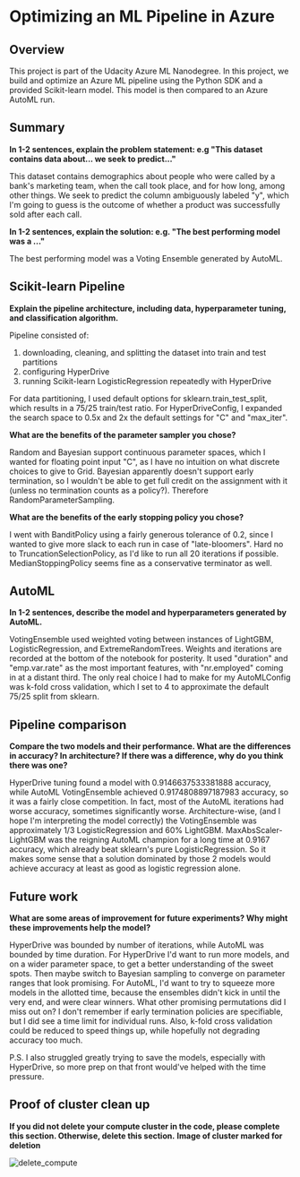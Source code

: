 # Optimizing an ML Pipeline in Azure

## Overview
This project is part of the Udacity Azure ML Nanodegree.
In this project, we build and optimize an Azure ML pipeline using the Python SDK and a provided Scikit-learn model.
This model is then compared to an Azure AutoML run.

## Summary
**In 1-2 sentences, explain the problem statement: e.g "This dataset contains data about... we seek to predict..."**

This dataset contains demographics about people who were called by a bank's marketing team, when the call took place, and for how long, among other things.
We seek to predict the column ambiguously labeled "y", which I'm going to guess is the outcome of whether a product was successfully sold after each call.

**In 1-2 sentences, explain the solution: e.g. "The best performing model was a ..."**

The best performing model was a Voting Ensemble generated by AutoML.

## Scikit-learn Pipeline
**Explain the pipeline architecture, including data, hyperparameter tuning, and classification algorithm.**

Pipeline consisted of:
1. downloading, cleaning, and splitting the dataset into train and test partitions
2. configuring HyperDrive
3. running Scikit-learn LogisticRegression repeatedly with HyperDrive

For data partitioning, I used default options for sklearn.train_test_split, which results in a 75/25 train/test ratio.
For HyperDriveConfig, I expanded the search space to 0.5x and 2x the default settings for "C" and "max_iter".

**What are the benefits of the parameter sampler you chose?**

Random and Bayesian support continuous parameter spaces, which I wanted for floating point input "C", as I have no intuition on what discrete choices to give to Grid.
Bayesian apparently doesn't support early termination, so I wouldn't be able to get full credit on the assignment with it (unless no termination counts as a policy?).
Therefore RandomParameterSampling.

**What are the benefits of the early stopping policy you chose?**

I went with BanditPolicy using a fairly generous tolerance of 0.2, since I wanted to give more slack to each run in case of "late-bloomers".
Hard no to TruncationSelectionPolicy, as I'd like to run all 20 iterations if possible.
MedianStoppingPolicy seems fine as a conservative terminator as well.

## AutoML
**In 1-2 sentences, describe the model and hyperparameters generated by AutoML.**

VotingEnsemble used weighted voting between instances of LightGBM, LogisticRegression, and ExtremeRandomTrees.
Weights and iterations are recorded at the bottom of the notebook for posterity.
It used "duration" and "emp.var.rate" as the most important features, with "nr.employed" coming in at a distant third.
The only real choice I had to make for my AutoMLConfig was k-fold cross validation, which I set to 4 to approximate the default 75/25 split from sklearn.

## Pipeline comparison
**Compare the two models and their performance. What are the differences in accuracy? In architecture? If there was a difference, why do you think there was one?**

HyperDrive tuning found a model with 0.9146637533381888 accuracy, while AutoML VotingEnsemble achieved 0.9174808897187983 accuracy, so it was a fairly close competition.  In fact, most of the AutoML iterations had worse accuracy, sometimes significantly worse.
Architecture-wise, (and I hope I'm interpreting the model correctly) the VotingEnsemble was approximately 1/3 LogisticRegression and 60% LightGBM.  MaxAbsScaler-LightGBM was the reigning AutoML champion for a long time at 0.9167 accuracy, which already beat sklearn's pure LogisticRegression.  So it makes some sense that a solution dominated by those 2 models would achieve accuracy at least as good as logistic regression alone.

## Future work
**What are some areas of improvement for future experiments? Why might these improvements help the model?**

HyperDrive was bounded by number of iterations, while AutoML was bounded by time duration.
For HyperDrive I'd want to run more models, and on a wider parameter space, to get a better understanding of the sweet spots.  Then maybe switch to Bayesian sampling to converge on parameter ranges that look promising.
For AutoML, I'd want to try to squeeze more models in the allotted time, because the ensembles didn't kick in until the very end, and were clear winners.  What other promising permutations did I miss out on?  I don't remember if early termination policies are specifiable, but I did see a time limit for individual runs.  Also, k-fold cross validation could be reduced to speed things up, while hopefully not degrading accuracy too much.

P.S. I also struggled greatly trying to save the models, especially with HyperDrive, so more prep on that front would've helped with the time pressure.

## Proof of cluster clean up
**If you did not delete your compute cluster in the code, please complete this section. Otherwise, delete this section.**
**Image of cluster marked for deletion**

![delete_compute](https://user-images.githubusercontent.com/80217508/110264577-990cd680-7f87-11eb-9e56-c6664094e5e7.png)
